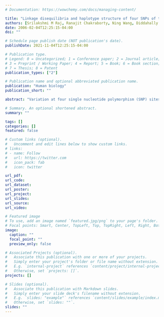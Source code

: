 ```yaml
---
# Documentation: https://wowchemy.com/docs/managing-content/

title: "Linkage disequilibria and haplotype structure of four SNPs of the interleukin 1 gene cluster in seven Asian Indian populations"
authors: [Srilakshmi M Raj, Ranajit Chakraborty, Ning Wang, Diddahally R Govindaraju]
date: 2006-02-04T12:25:15-04:00
doi: ""

# Schedule page publish date (NOT publication's date).
publishDate: 2021-11-04T12:25:15-04:00

# Publication type.
# Legend: 0 = Uncategorized; 1 = Conference paper; 2 = Journal article;
# 3 = Preprint / Working Paper; 4 = Report; 5 = Book; 6 = Book section;
# 7 = Thesis; 8 = Patent
publication_types: ["2"]

# Publication name and optional abbreviated publication name.
publication: "Human biology"
publication_short: ""

abstract: "Variation at four single nucleotide polymorphism (SNP) sites of the interleukin 1 (IL1) gene cluster was investigated among 280 unrelated individuals, representing 7 caste groups from the state of Karnataka, India, and one European American community of Boston, Massachusetts. Allele and haplotype frequencies, strength of linkage disequilibrium, and signatures of recombination varied considerably among populations. Variable community sizes and traditions of consanguinity may account for the observed variation."

# Summary. An optional shortened abstract.
summary: ""

tags: []
categories: []
featured: false

# Custom links (optional).
#   Uncomment and edit lines below to show custom links.
# links:
# - name: Follow
#   url: https://twitter.com
#   icon_pack: fab
#   icon: twitter

url_pdf:
url_code:
url_dataset:
url_poster:
url_project:
url_slides:
url_source:
url_video:

# Featured image
# To use, add an image named `featured.jpg/png` to your page's folder. 
# Focal points: Smart, Center, TopLeft, Top, TopRight, Left, Right, BottomLeft, Bottom, BottomRight.
image:
  caption: ""
  focal_point: ""
  preview_only: false

# Associated Projects (optional).
#   Associate this publication with one or more of your projects.
#   Simply enter your project's folder or file name without extension.
#   E.g. `internal-project` references `content/project/internal-project/index.md`.
#   Otherwise, set `projects: []`.
projects: []

# Slides (optional).
#   Associate this publication with Markdown slides.
#   Simply enter your slide deck's filename without extension.
#   E.g. `slides: "example"` references `content/slides/example/index.md`.
#   Otherwise, set `slides: ""`.
slides: ""
---
```

